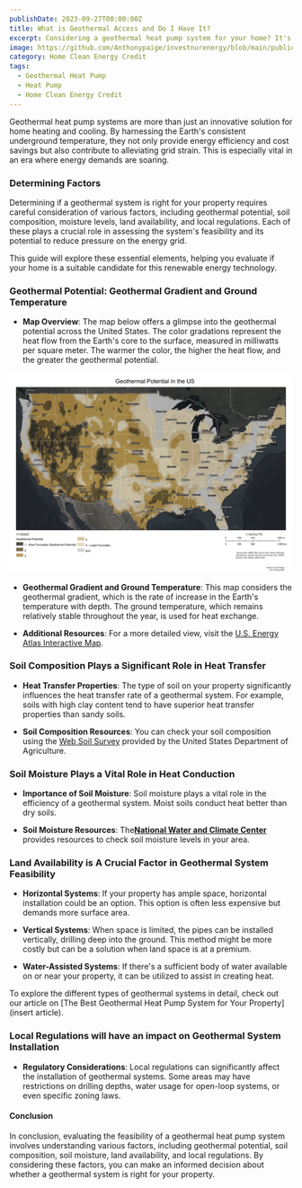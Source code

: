 ```yaml
---
publishDate: 2023-09-27T00:00:00Z
title: What is Geothermal Access and Do I Have It?
excerpt: Considering a geothermal heat pump system for your home? It's vital to comprehend the elements that can impact the system's efficiency. This guide will walk you through the crucial considerations, enabling you to evaluate the feasibility of a geothermal heat pump system for your property.
image: https://github.com/Anthonypaige/investnurenergy/blob/main/public/images/cover-art/Geo-2-cover-art.png?raw=true'
category: Home Clean Energy Credit
tags:
  - Geothermal Heat Pump
  - Heat Pump 
  - Home Clean Energy Credit
---
```


Geothermal heat pump systems are more than just an innovative solution for home heating and cooling. By harnessing the Earth's consistent underground temperature, they not only provide energy efficiency and cost savings but also contribute to alleviating grid strain. This is especially vital in an era where energy demands are soaring.

### Determining Factors

Determining if a geothermal system is right for your property requires careful consideration of various factors, including geothermal potential, soil composition, moisture levels, land availability, and local regulations. Each of these plays a crucial role in assessing the system's feasibility and its potential to reduce pressure on the energy grid.

This guide will explore these essential elements, helping you evaluate if your home is a suitable candidate for this renewable energy technology.

### Geothermal Potential: Geothermal Gradient and Ground Temperature

- **Map Overview**: The map below offers a glimpse into the geothermal potential across the United States. The color gradations represent the heat flow from the Earth's core to the surface, measured in milliwatts per square meter. The warmer the color, the higher the heat flow, and the greater the geothermal potential.

![Super wide](https://github.com/Anthonypaige/investnurenergy/blob/main/public/images/page-art/GEO-map-page-art.png?raw=true)

- **Geothermal Gradient and Ground Temperature**: This map considers the geothermal gradient, which is the rate of increase in the Earth's temperature with depth. The ground temperature, which remains relatively stable throughout the year, is used for heat exchange.

- **Additional Resources**: For a more detailed view, visit the [U.S. Energy Atlas Interactive Map](https://www.eia.gov/).

### Soil Composition Plays a Significant Role in Heat Transfer

- **Heat Transfer Properties**: The type of soil on your property significantly influences the heat transfer rate of a geothermal system. For example, soils with high clay content tend to have superior heat transfer properties than sandy soils.

- **Soil Composition Resources**: You can check your soil composition using the [Web Soil Survey](https://websoilsurvey.sc.egov.usda.gov/) provided by the United States Department of Agriculture.

### Soil Moisture Plays a Vital Role in Heat Conduction

- **Importance of Soil Moisture**: Soil moisture plays a vital role in the efficiency of a geothermal system. Moist soils conduct heat better than dry soils.

- **Soil Moisture Resources**: The[**National Water and Climate Center**](https://www.wcc.nrcs.usda.gov/) provides resources to check soil moisture levels in your area.

### Land Availability is A Crucial Factor in Geothermal System Feasibility

- **Horizontal Systems**: If your property has ample space, horizontal installation could be an option. This option is often less expensive but demands more surface area.

- **Vertical Systems**: When space is limited, the pipes can be installed vertically, drilling deep into the ground. This method might be more costly but can be a solution when land space is at a premium.

- **Water-Assisted Systems**: If there's a sufficient body of water available on or near your property, it can be utilized to assist in creating heat.

To explore the different types of geothermal systems in detail, check out our article on [The Best Geothermal Heat Pump System for Your Property](insert article).

### Local Regulations will have an impact on Geothermal System Installation

- **Regulatory Considerations**: Local regulations can significantly affect the installation of geothermal systems. Some areas may have restrictions on drilling depths, water usage for open-loop systems, or even specific zoning laws.

#### Conclusion

In conclusion, evaluating the feasibility of a geothermal heat pump system involves understanding various factors, including geothermal potential, soil composition, soil moisture, land availability, and local regulations. By considering these factors, you can make an informed decision about whether a geothermal system is right for your property.
